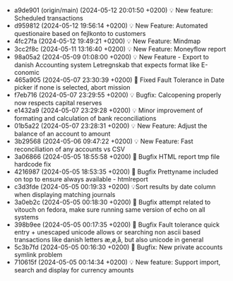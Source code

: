 * a9de901 (origin/main) (2024-05-12 20:01:50 +0200) 💡 New feature: Scheduled transactions
* d959812 (2024-05-12 19:56:14 +0200) 💡 New Feature: Automated questionaire based on fejlkonto to customers
* 4fc27fa (2024-05-12 19:49:21 +0200) 💡 New Feature: Mindmap
* 3cc2f8c (2024-05-11 13:16:40 +0200) 💡 New Feature: Moneyflow report
* 98a05a2 (2024-05-09 01:08:00 +0200) 💡 New Feature - Export to danish Accounting system Letregnskab that expects format like E-conomic
* 465a905 (2024-05-07 23:30:39 +0200) 🐛 Fixed Fault Tolerance in Date picker if none is selected, abort mission
* f7eb716 (2024-05-07 23:29:55 +0200) 💡 Bugfix: Calcopening properly now respects capital reserves
* e1432a9 (2024-05-07 23:29:28 +0200) 💡 Minor improvement of formating and calculation of bank reconciliations
* 01b5a22 (2024-05-07 23:28:31 +0200) 💡 New Feature: Adjust the balance of an account to amount
* 3b29568 (2024-05-06 09:47:22 +0200) 💡 New Feature: Fast reconciliation of any accounts vs CSV
* 3a06866 (2024-05-05 18:55:58 +0200) 🐛 Bugfix HTML report tmp file hardcode fix
* 4216987 (2024-05-05 18:53:35 +0200) 🐛 Bugfix Prettyname included on top to ensure always available - htmlreport
* c3d3fde (2024-05-05 00:19:33 +0200) 💡Sort results by date column when displaying matching journals
* 3a0eb2c (2024-05-05 00:18:30 +0200) 🐛 Bugfix attempt related to vitouch on fedora, make sure running same version of echo on all systems
* 398b9ee (2024-05-05 00:17:35 +0200) 🐛 Bugfix Fault tolerance quick entry + unescaped unicode allows or searching non ascii based transactions like danish letters æ,ø,å, but also unicode in general
* 5c3b7fd (2024-05-05 00:16:30 +0200) 🐛 Bugfix: New private accounts symlink problem
* 710615f (2024-05-05 00:14:34 +0200) 💡 New feature: Support import, search and display for currency amounts
